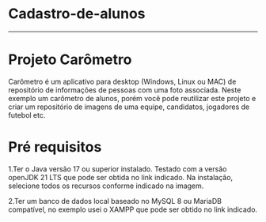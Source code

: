 # Cadastro-de-alunos
------------------------------------------------------------------------------------------------------------------------------------------------------------------------------------
# Projeto Carômetro

Carômetro é um aplicativo para desktop (Windows, Linux ou MAC) de repositório de informações de pessoas com uma foto associada. Neste exemplo um carômetro de alunos, porém você pode reutilizar este projeto e criar um repositório de imagens de uma equipe, candidatos, jogadores de futebol etc.

# Pré requisitos
1.Ter o Java versão 17 ou superior instalado. Testado com a versão openJDK 21 LTS que pode ser obtida no link indicado. Na instalação, selecione todos os recursos conforme indicado na imagem.

2.Ter um banco de dados local baseado no MySQL 8 ou MariaDB compatível, no exemplo usei o XAMPP que pode ser obtido no link indicado.

